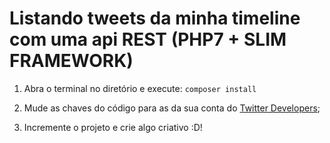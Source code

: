 # Listando tweets da minha timeline com uma api REST (PHP7 + SLIM FRAMEWORK)

1. Abra o terminal no diretório e execute:
``` composer install ```

2. Mude as chaves do código para as da sua conta do [Twitter Developers](https://developer.twitter.com/en/apps);

3. Incremente o projeto e crie algo criativo :D! 